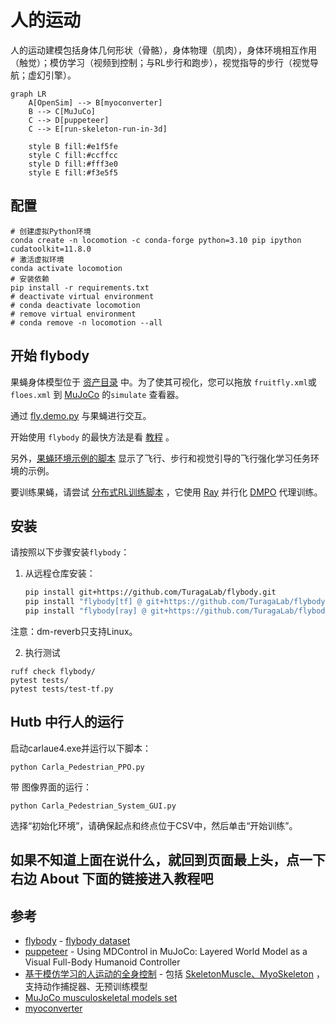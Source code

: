 # 人的运动

人的运动建模包括身体几何形状（骨骼），身体物理（肌肉），身体环境相互作用（触觉）；模仿学习（视频到控制；与RL步行和跑步），视觉指导的步行（视觉导航；虚幻引擎）。

```mermaid
graph LR
    A[OpenSim] --> B[myoconverter]
    B --> C[MuJuCo]
    C --> D[puppeteer]
    C --> E[run-skeleton-run-in-3d]
    
    style B fill:#e1f5fe
    style C fill:#ccffcc
    style D fill:#fff3e0
    style E fill:#f3e5f5
```


## 配置
```shell
# 创建虚拟Python环境
conda create -n locomotion -c conda-forge python=3.10 pip ipython cudatoolkit=11.8.0
# 激活虚拟环境
conda activate locomotion
# 安装依赖
pip install -r requirements.txt
# deactivate virtual environment
# conda deactivate locomotion
# remove virtual environment
# conda remove -n locomotion --all
```

## 开始 flybody

果蝇身体模型位于 [资产目录](https://github.com/OpenHUTB/locomotion/tree/master/flybody/fruitfly/assets) 中。为了使其可视化，您可以拖放 `fruitfly.xml`或 `floes.xml` 到 [MuJoCo](https://github.com/google-deepmind/mujoco/releases) 的`simulate` 查看器。

通过 [fly.demo.py](fly_demo.py) 与果蝇进行交互。

开始使用 `flybody` 的最快方法是看 [教程](docs) 。

另外，[果蝇环境示例的脚本](docs/fly_env_example.py) 显示了飞行、步行和视觉引导的飞行强化学习任务环境的示例。

要训练果蝇，请尝试 [分布式RL训练脚本](https://github.com/OpenHUTB/locomotion/blob/master/flybody/train_dmpo_ray.py) ，它使用 [Ray](https://github.com/ray-project/ray) 并行化 [DMPO](https://github.com/google-deepmind/acme/tree/master/acme/agents/tf/dmpo) 代理训练。



## 安装

请按照以下步骤安装`flybody`：

1. 从远程仓库安装：
   ```bash
   pip install git+https://github.com/TuragaLab/flybody.git
   pip install "flybody[tf] @ git+https://github.com/TuragaLab/flybody.git"
   pip install "flybody[ray] @ git+https://github.com/TuragaLab/flybody.git"
   ```

注意：dm-reverb只支持Linux。

2. 执行测试
```shell
ruff check flybody/
pytest tests/
pytest tests/test-tf.py
```


## Hutb 中行人的运行
启动carlaue4.exe并运行以下脚本：
```shell
python Carla_Pedestrian_PPO.py
```

带 图像界面的运行：
```shell
python Carla_Pedestrian_System_GUI.py
```
选择“初始化环境”，请确保起点和终点位于CSV中，然后单击“开始训练”。


## 如果不知道上面在说什么，就回到页面最上头，点一下右边 About 下面的链接进入教程吧




## 参考

* [flybody](https://github.com/TuragaLab/flybody) - [flybody dataset](https://doi.org/10.25378/janelia.25309105)
* [puppeteer](https://github.com/nicklashansen/puppeteer) - Using MDControl in MuJoCo: Layered World Model as a Visual Full-Body Humanoid Controller
* [基于模仿学习的人运动的全身控制](https://github.com/robfiras/loco-mujoco) - 包括 [SkeletonMuscle、MyoSkeleton](https://github.com/robfiras/loco-mujoco/tree/master/loco_mujoco/environments) ，支持动作捕捉器、无预训练模型
* [MuJoCo musculoskeletal models set](https://github.com/MyoHub/myosuite)
* [myoconverter](https://github.com/MyoHub/myoconverter)




